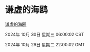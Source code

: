 # 谦虚的海鸥
[谦虚的海鸥](http://219.139.197.74:56308/qxdho/course/base/hotlink/index.php)

2024年 10月 30日 星期三 06:00:02 CST

2024年 10月 29日 星期二 22:00:02 GMT
